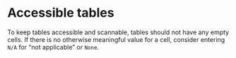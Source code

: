 # Accessible tables

To keep tables accessible and scannable, tables
should not have any empty cells. If there is no
otherwise meaningful value for a cell, consider
entering `N/A` for “not applicable” or `None`.   
